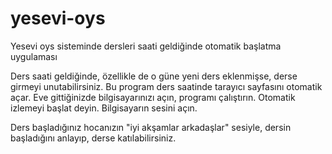 # yesevi-oys
Yesevi oys sisteminde dersleri saati geldiğinde otomatik başlatma uygulaması

Ders saati geldiğinde, özellikle de o güne yeni ders eklenmişse, derse girmeyi unutabilirsiniz.
Bu program ders saatinde tarayıcı sayfasını otomatik açar.
Eve gittiğinizde bilgisayarınızı açın, programı çalıştırın. Otomatik izlemeyi başlat deyin. Bilgisayarın sesini açın.

Ders başladığınız hocanızın "iyi akşamlar arkadaşlar" sesiyle, dersin başladığını anlayıp, derse katılabilirsiniz.


